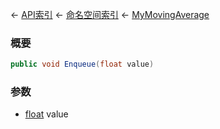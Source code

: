 ← [API索引](Api-Index) ← [命名空间索引](Namespace-Index) ← [MyMovingAverage](VRageMath.MyMovingAverage)

### 概要

```csharp
public void Enqueue(float value)
```

### 参数

* [float](https://docs.microsoft.com/en-us/dotnet/api/System.Single?view=netframework-4.6) value
